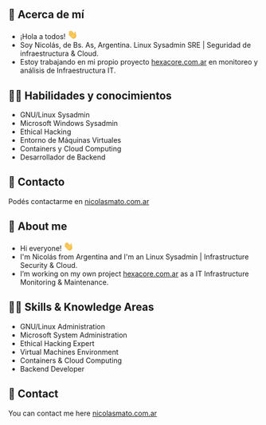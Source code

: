 ## 👾 Acerca de mí 

* ¡Hola a todos! <img src="hi.gif" width="20px">
* Soy Nicolás, de Bs. As, Argentina. Linux Sysadmin SRE | Seguridad de infraestructura & Cloud.
* Estoy trabajando en mi propio proyecto [hexacore.com.ar](https://www.hexacore.com.ar) en monitoreo y análisis de Infraestructura IT.

## 🥷🏼 Habilidades y conocimientos

* GNU/Linux Sysadmin
* Microsoft Windows Sysadmin
* Ethical Hacking
* Entorno de Máquinas Virtuales
* Containers y Cloud Computing
* Desarrollador de Backend

## 📩 Contacto 

Podés contactarme en [nicolasmato.com.ar](https://www.nicolasmato.com.ar)

## 👾 About me 

* Hi everyone! <img src="hi.gif" width="20px">
* I'm Nicolás from Argentina and I'm an Linux Sysadmin | Infrastructure Security & Cloud.
* I’m working on my own project [hexacore.com.ar](https://www.hexacore.com.ar) as a IT Infrastructure Monitoring & Maintenance.

## 🥷🏼 Skills & Knowledge Areas 

* GNU/Linux Administration
* Microsoft System Administration
* Ethical Hacking Expert
* Virtual Machines Environment
* Containers & Cloud Computing
* Backend Developer

## 📩 Contact 

You can contact me here [nicolasmato.com.ar](https://www.nicolasmato.com.ar) 
